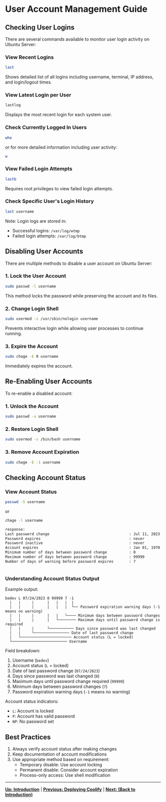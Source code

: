# User Account Management Guide

## Checking User Logins

There are several commands available to monitor user login activity on Ubuntu Server:

### View Recent Logins

```bash
last
```

Shows detailed list of all logins including username, terminal, IP address, and login/logout times.

### View Latest Login per User

```bash
lastlog
```

Displays the most recent login for each system user.

### Check Currently Logged In Users

```bash
who
```

or for more detailed information including user activity:

```bash
w
```

### View Failed Login Attempts

```bash
lastb
```

Requires root privileges to view failed login attempts.

### Check Specific User's Login History

```bash
last username
```

Note: Login logs are stored in:

- Successful logins: `/var/log/wtmp`
- Failed login attempts: `/var/log/btmp`

## Disabling User Accounts

There are multiple methods to disable a user account on Ubuntu Server:

### 1. Lock the User Account

```bash
sudo passwd -l username
```

This method locks the password while preserving the account and its files.

### 2. Change Login Shell

```bash
sudo usermod -s /usr/sbin/nologin username
```

Prevents interactive login while allowing user processes to continue running.

### 3. Expire the Account

```bash
sudo chage -E 0 username
```

Immediately expires the account.

## Re-Enabling User Accounts

To re-enable a disabled account:

### 1. Unlock the Account

```bash
sudo passwd -u username
```

### 2. Restore Login Shell

```bash
sudo usermod -s /bin/bash username
```

### 3. Remove Account Expiration

```bash
sudo chage -E -1 username
```

## Checking Account Status

### View Account Status

```bash
passwd -S username
```

or

```bash
chage -l username

response:
Last password change                                    : Jul 11, 2023
Password expires                                        : never
Password inactive                                       : never
Account expires                                         : Jan 01, 1970
Minimum number of days between password change          : 0
Maximum number of days between password change          : 99999
Number of days of warning before password expires       : 7



```

### Understanding Account Status Output

Example output:

```
bedev L 07/24/2023 0 99999 7 -1
  |   |     |      |   |   |  |
  |   |     |      |   |   |  └── Password expiration warning days (-1 means no warning)
  |   |     |      |   |   └──── Minimum days between password changes
  |   |     |      |   └──────── Maximum days until password change is required
  |   |     |      └─────────── Days since password was last changed
  |   |     └──────────────── Date of last password change
  |   └─────────────────────── Account status (L = locked)
  └───────────────────────── Username

```

Field breakdown:

1. Username (`bedev`)
2. Account status (`L` = locked)
3. Date of last password change (`07/24/2023`)
4. Days since password was last changed (`0`)
5. Maximum days until password change required (`99999`)
6. Minimum days between password changes (`7`)
7. Password expiration warning days (`-1` means no warning)

Account status indicators:

- `L`: Account is locked
- `P`: Account has valid password
- `NP`: No password set

## Best Practices

1. Always verify account status after making changes
2. Keep documentation of account modifications
3. Use appropriate method based on requirement:
   - Temporary disable: Use account locking
   - Permanent disable: Consider account expiration
   - Process-only access: Use shell modification

---

**[Up: Introduction](./get-started-with-a-new-linux-vps.md)** | **[Previous: Deploying Coolify](./get-started-with-a-new-linux-vps.md)** | **[Next: (Back to Introduction)](./get-started-with-a-new-linux-vps.md)**

